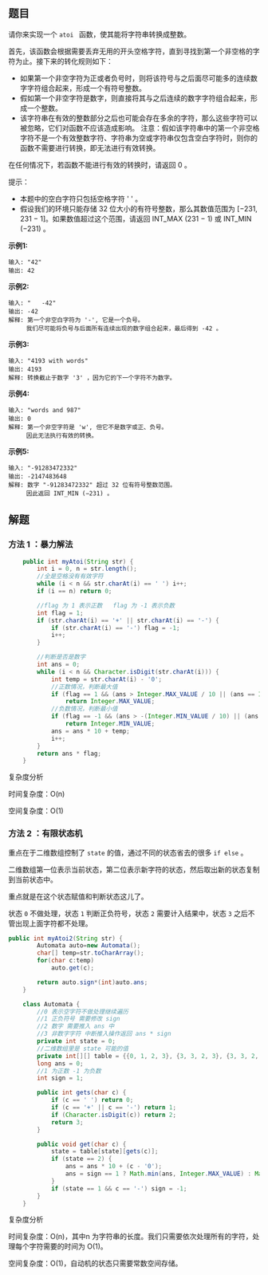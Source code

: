 ## 题目

请你来实现一个 `atoi ` 函数，使其能将字符串转换成整数。

首先，该函数会根据需要丢弃无用的开头空格字符，直到寻找到第一个非空格的字符为止。接下来的转化规则如下：

- 如果第一个非空字符为正或者负号时，则将该符号与之后面尽可能多的连续数字字符组合起来，形成一个有符号整数。
- 假如第一个非空字符是数字，则直接将其与之后连续的数字字符组合起来，形成一个整数。
- 该字符串在有效的整数部分之后也可能会存在多余的字符，那么这些字符可以被忽略，它们对函数不应该造成影响。
  注意：假如该字符串中的第一个非空格字符不是一个有效整数字符、字符串为空或字符串仅包含空白字符时，则你的函数不需要进行转换，即无法进行有效转换。

在任何情况下，若函数不能进行有效的转换时，请返回 0 。

提示：

- 本题中的空白字符只包括空格字符 ' ' 。
- 假设我们的环境只能存储 32 位大小的有符号整数，那么其数值范围为 [−231,  231 − 1]。如果数值超过这个范围，请返回  INT_MAX (231 − 1) 或 INT_MIN (−231) 。

**示例1:**

```
输入: "42"
输出: 42
```

**示例2:**

```
输入: "   -42"
输出: -42
解释: 第一个非空白字符为 '-', 它是一个负号。
     我们尽可能将负号与后面所有连续出现的数字组合起来，最后得到 -42 。
```

**示例3:**

```
输入: "4193 with words"
输出: 4193
解释: 转换截止于数字 '3' ，因为它的下一个字符不为数字。
```

**示例4:**

```
输入: "words and 987"
输出: 0
解释: 第一个非空字符是 'w', 但它不是数字或正、负号。
     因此无法执行有效的转换。
```

**示例5:**

```
输入: "-91283472332"
输出: -2147483648
解释: 数字 "-91283472332" 超过 32 位有符号整数范围。 
     因此返回 INT_MIN (−231) 。
```

## 解题

### 方法  1 ：暴力解法

```java
    public int myAtoi(String str) {
        int i = 0, n = str.length();
        //全是空格没有有效字符
        while (i < n && str.charAt(i) == ' ') i++;
        if (i == n) return 0;

        //flag 为 1 表示正数   flag 为 -1 表示负数
        int flag = 1;
        if (str.charAt(i) == '+' || str.charAt(i) == '-') {
            if (str.charAt(i) == '-') flag = -1;
            i++;
        }

        //判断是否是数字
        int ans = 0;
        while (i < n && Character.isDigit(str.charAt(i))) {
            int temp = str.charAt(i) - '0';
            //正数情况，判断最大值
            if (flag == 1 && (ans > Integer.MAX_VALUE / 10 || (ans == Integer.MAX_VALUE / 10 && temp > 7)))
                return Integer.MAX_VALUE;
            //负数情况，判断最小值
            if (flag == -1 && (ans > -(Integer.MIN_VALUE / 10) || (ans == -(Integer.MIN_VALUE / 10) && temp > 8)))
                return Integer.MIN_VALUE;
            ans = ans * 10 + temp;
            i++;
        }
        return ans * flag;
    }
```

复杂度分析

时间复杂度：O(n)

空间复杂度：O(1)

### 方法  2 ：有限状态机

重点在于二维数组控制了 `state` 的值，通过不同的状态省去的很多 `if else` 。

二维数组第一位表示当前状态，第二位表示新字符的状态，然后取出新的状态复制到当前状态中。

重点就是在这个状态赋值和判断状态这儿了。

状态 `0` 不做处理，状态 `1` 判断正负符号，状态 `2` 需要计入结果中，状态 `3` 之后不管出现上面字符都不处理。

```java
public int myAtoi2(String str) {
        Automata auto=new Automata();
        char[] temp=str.toCharArray();
        for(char c:temp)
            auto.get(c);

        return auto.sign*(int)auto.ans;
    }

    class Automata {
        //0 表示空字符不做处理继续遍历
        //1 正负符号 需要修改 sign
        //2 数字 需要推入 ans 中
        //3 非数字字符 中断推入操作返回 ans * sign
        private int state = 0;
        //二维数组里是 state 可能的值
        private int[][] table = {{0, 1, 2, 3}, {3, 3, 2, 3}, {3, 3, 2, 3}, {3, 3, 3, 3}};
        long ans = 0;
        //1 为正数 -1 为负数
        int sign = 1;

        public int gets(char c) {
            if (c == ' ') return 0;
            if (c == '+' || c == '-') return 1;
            if (Character.isDigit(c)) return 2;
            return 3;
        }

        public void get(char c) {
            state = table[state][gets(c)];
            if (state == 2) {
                ans = ans * 10 + (c - '0');
                ans = sign == 1 ? Math.min(ans, Integer.MAX_VALUE) : Math.min(ans, -(long) Integer.MIN_VALUE);
            }
            if (state == 1 && c == '-') sign = -1;
        }
    }
```

复杂度分析

时间复杂度：O(n)，其中n 为字符串的长度。我们只需要依次处理所有的字符，处理每个字符需要的时间为 O(1)。

空间复杂度：O(1)，自动机的状态只需要常数空间存储。

